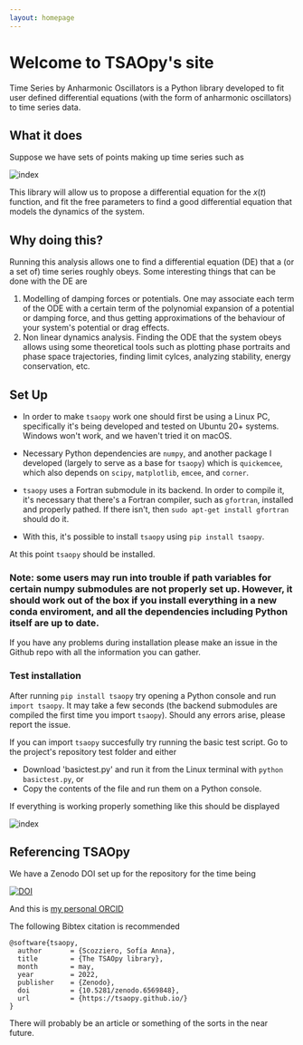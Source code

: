 ```yaml
---
layout: homepage
---
```


# Welcome to TSAOpy's site

Time Series by Anharmonic Oscillators is a Python library developed to fit user defined differential equations (with the form of anharmonic oscillators) to time series data. 

## What it does

Suppose we have sets of points making up time series such as

![index](https://user-images.githubusercontent.com/94293518/180660624-b9c43ffd-2f0f-48b3-96b8-bac9a13a1f91.png)

This library will allow us to propose a differential equation for the $x(t)$ function, and fit the free parameters to find a good differential equation that models the dynamics of the system.

## Why doing this?

Running this analysis allows one to find a differential equation (DE) that a (or a set of) time series roughly obeys. Some interesting things that can be done with the DE are
 
1. Modelling of damping forces or potentials. One may associate each term of the ODE with a certain term of the polynomial expansion of a potential or damping force, and thus getting approximations of the behaviour of your system's potential or drag effects.
2. Non linear dynamics analysis. Finding the ODE that the system obeys allows using some theoretical tools such as plotting phase portraits and phase space trajectories, finding limit  cylces, analyzing stability, energy conservation, etc.


## Set Up

- In order to make `tsaopy` work one should first be using a Linux PC, specifically it's being developed and tested on Ubuntu 20+ systems. Windows won't work, and we haven't tried it on macOS.

- Necessary Python dependencies are `numpy`, and another package I developed (largely to serve as a base for `tsaopy`) which is `quickemcee`, which also depends on `scipy`, `matplotlib`, `emcee`, and `corner`. 

- `tsaopy` uses a Fortran submodule in its backend. In order to compile it, it's necessary that there's a Fortran compiler, such as `gfortran`, installed and properly pathed. If there isn't, then `sudo apt-get install gfortran` should do it. 

- With this, it's possible to install `tsaopy` using `pip install tsaopy`. 

At this point `tsaopy` should be installed.

### Note: some users may run into trouble if path variables for certain numpy submodules are not properly set up. However, it should work out of the box if you install everything in a new conda enviroment, and all the dependencies including Python itself are up to date. 

If you have any problems during installation please make an issue in the Github repo with all the information you can gather.

### Test installation

After running `pip install tsaopy` try opening a Python console and run `import tsaopy`. It may take a few seconds (the backend submodules are compiled the first time you import `tsaopy`). Should any errors arise, please report the issue.

If you can import `tsaopy` succesfully try running the basic test script. Go to the project's repository test folder and either

- Download 'basictest.py' and run it from the Linux terminal with `python basictest.py`, or
- Copy the contents of the file and run them on a Python console.

If everything is working properly something like this should be displayed

![index](https://user-images.githubusercontent.com/94293518/192122736-f272aa9b-5106-41be-bb1c-b4c560181531.png)


## Referencing TSAOpy

We have a Zenodo DOI set up for the repository for the time being

[![DOI](https://zenodo.org/badge/427913804.svg)](https://zenodo.org/badge/latestdoi/427913804)

And this is [my personal ORCID](https://orcid.org/0000-0002-1007-8229)

The following Bibtex citation is recommended

```
@software{tsaopy,
  author       = {Scozziero, Sofía Anna},
  title        = {The TSAOpy library},
  month        = may,
  year         = 2022,
  publisher    = {Zenodo},
  doi          = {10.5281/zenodo.6569848},
  url          = {https://tsaopy.github.io/}
}
```

There will probably be an article or something of the sorts in the near future. 

